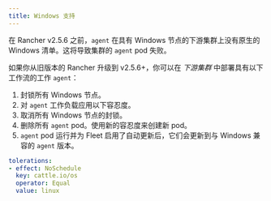 ```yaml
---
title: Windows 支持
---
```


<head>
  <link rel="canonical" href="https://ranchermanager.docs.rancher.com/zh/integrations-in-rancher/fleet/windows-support"/>
</head>

在 Rancher v2.5.6 之前，`agent` 在具有 Windows 节点的下游集群上没有原生的 Windows 清单。这将导致集群的 `agent` pod 失败。

如果你从旧版本的 Rancher 升级到 v2.5.6+，你可以在 *下游集群* 中部署具有以下工作流的工作 `agent`：

1. 封锁所有 Windows 节点。
1. 对 `agent` 工作负载应用以下容忍度。
1. 取消所有 Windows 节点的封锁。
1. 删除所有 `agent` pod。使用新的容忍度来创建新 pod。
1. `agent` pod 运行并为 Fleet 启用了自动更新后，它们会更新到与 Windows 兼容的 `agent` 版本。

```yaml
tolerations:
- effect: NoSchedule
  key: cattle.io/os
  operator: Equal
  value: linux
```